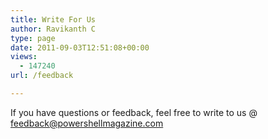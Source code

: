 ```yaml
---
title: Write For Us
author: Ravikanth C
type: page
date: 2011-09-03T12:51:08+00:00
views:
  - 147240
url: /feedback

---
```

If you have questions or feedback, feel free to write to us @ feedback@powershellmagazine.com

